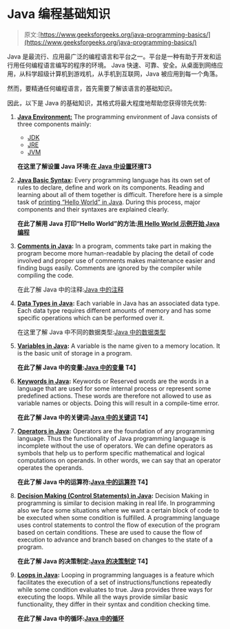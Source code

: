 # Java 编程基础知识

> 原文:[https://www.geeksforgeeks.org/java-programming-basics/](https://www.geeksforgeeks.org/java-programming-basics/)

Java 是最流行、应用最广泛的编程语言和平台之一。平台是一种有助于开发和运行用任何编程语言编写的程序的环境。
Java 快速、可靠、安全。从桌面到网络应用，从科学超级计算机到游戏机，从手机到互联网，Java 被应用到每一个角落。

然而，要精通任何编程语言，首先需要了解该语言的基础知识。

因此，以下是 Java 的基础知识，其格式将最大程度地帮助您获得领先优势:

1.  **[Java Environment:](https://www.geeksforgeeks.org/setting-environment-java/)** The programming environment of Java consists of three components mainly:
    *   [JDK](https://www.geeksforgeeks.org/differences-jdk-jre-jvm/)
    *   [JRE](https://www.geeksforgeeks.org/differences-jdk-jre-jvm/)
    *   [JVM](https://www.geeksforgeeks.org/differences-jdk-jre-jvm/)

    **在这里了解设置 Java 环境:[在 Java 中设置环境](https://www.geeksforgeeks.org/setting-environment-java/)T3**

2.  **[Java Basic Syntax](https://www.geeksforgeeks.org/beginning-java-programming-with-hello-world-example/):** Every programming language has its own set of rules to declare, define and work on its components. Reading and learning about all of them together is difficult. Therefore here is a simple task of [printing “Hello World” in Java](https://www.geeksforgeeks.org/beginning-java-programming-with-hello-world-example/). During this process, major components and their syntaxes are explained clearly.

    **在此了解用 Java 打印“Hello World”的方法:[用 Hello World 示例开始 Java 编程](https://www.geeksforgeeks.org/beginning-java-programming-with-hello-world-example/)** 

3.  **[Comments in Java](https://www.geeksforgeeks.org/comments-in-java/):** In a program, comments take part in making the program become more human-readable by placing the detail of code involved and proper use of comments makes maintenance easier and finding bugs easily. Comments are ignored by the compiler while compiling the code.

    在此了解 Java 中的注释:[Java 中的注释](https://www.geeksforgeeks.org/comments-in-java/)

4.  **[Data Types in Java](https://www.geeksforgeeks.org/data-types-in-java/):** Each variable in Java has an associated data type. Each data type requires different amounts of memory and has some specific operations which can be performed over it.

    在这里了解 Java 中不同的数据类型:[Java 中的数据类型](https://www.geeksforgeeks.org/data-types-in-java/)

5.  **[Variables in Java](https://www.geeksforgeeks.org/variables-in-java/):** A variable is the name given to a memory location. It is the basic unit of storage in a program.

    **在此了解 Java 中的变量:[Java 中的变量](https://www.geeksforgeeks.org/variables-in-java/)
    T4】**

6.  **[Keywords in Java](https://www.geeksforgeeks.org/list-of-all-java-keywords/):** Keywords or Reserved words are the words in a language that are used for some internal process or represent some predefined actions. These words are therefore not allowed to use as variable names or objects. Doing this will result in a compile-time error.

    **在此了解 Java 中的关键词:[Java 中的关键词](https://www.geeksforgeeks.org/list-of-all-java-keywords/)
    T4】**

7.  **[Operators in Java](https://www.geeksforgeeks.org/operators-in-java/):** Operators are the foundation of any programming language. Thus the functionality of Java programming language is incomplete without the use of operators. We can define operators as symbols that help us to perform specific mathematical and logical computations on operands. In other words, we can say that an operator operates the operands.

    **在此了解 Java 中的运算符:[Java 中的运算符](https://www.geeksforgeeks.org/operators-in-java/)
    T4】**

8.  **[Decision Making (Control Statements) in Java](https://www.geeksforgeeks.org/decision-making-javaif-else-switch-break-continue-jump/):** Decision Making in programming is similar to decision making in real life. In programming also we face some situations where we want a certain block of code to be executed when some condition is fulfilled.
    A programming language uses control statements to control the flow of execution of the program based on certain conditions. These are used to cause the flow of execution to advance and branch based on changes to the state of a program.

    **在此了解 Java 的决策制定:[Java 的决策制定](https://www.geeksforgeeks.org/decision-making-javaif-else-switch-break-continue-jump/)
    T4】**

9.  **[Loops in Java](https://www.geeksforgeeks.org/loops-in-java/):** Looping in programming languages is a feature which facilitates the execution of a set of instructions/functions repeatedly while some condition evaluates to true.
    Java provides three ways for executing the loops. While all the ways provide similar basic functionality, they differ in their syntax and condition checking time.

    **在此了解 Java 中的循环:[Java 中的循环](https://www.geeksforgeeks.org/loops-in-java/)**